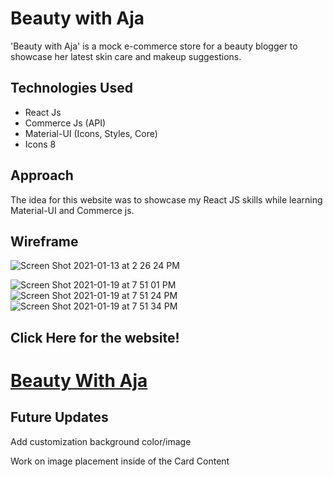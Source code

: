 # Beauty with Aja

'Beauty with Aja' is a mock e-commerce store for a beauty blogger to showcase her latest skin care and makeup suggestions. 

## Technologies Used

- React Js
- Commerce Js (API)
- Material-UI (Icons, Styles, Core)
- Icons 8

## Approach
The idea for this website was to showcase my React JS skills while learning Material-UI and Commerce js.

## Wireframe

![Screen Shot 2021-01-13 at 2 26 24 PM](https://user-images.githubusercontent.com/69225985/105114526-0aa2cb00-5a95-11eb-91de-d83ed4d08bf6.png)

![Screen Shot 2021-01-19 at 7 51 01 PM](https://user-images.githubusercontent.com/69225985/105114565-1b534100-5a95-11eb-9b50-7050fc15a0fb.png)
![Screen Shot 2021-01-19 at 7 51 24 PM](https://user-images.githubusercontent.com/69225985/105114581-1ee6c800-5a95-11eb-92b1-1e4f3036716a.png)
![Screen Shot 2021-01-19 at 7 51 34 PM](https://user-images.githubusercontent.com/69225985/105115704-4b9bdf00-5a97-11eb-8395-74acedcb18fb.png)


## Click Here for the website!
 # <a href = "https://beautywithaja.netlify.app/" target="_blank" > Beauty With Aja </a>

## Future Updates
Add customization background color/image

Work on image placement inside of the Card Content
